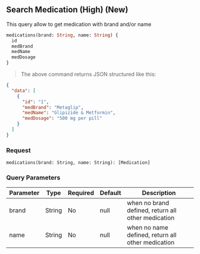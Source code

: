 ## Search Medication (High) (New)

This query allow to get medication with brand and/or name

```graphql
medications(brand: String, name: String) {
  id
  medBrand
  medName
  medDosage
}
```

> The above command returns JSON structured like this:

```json
{
  "data": [
    {
      "id": "1",
      "medBrand": "Metaglip",
      "medName": "Glipizide & Metformin",
      "medDosage": "500 mg per pill"
    }
  ]
}
```

### Request

`medications(brand: String, name: String): [Medication]`

### Query Parameters

Parameter | Type   | Required | Default | Description
--------- | ------ | -------- | ------- | -----------
brand     | String | No       | null    | when no brand defined, return all other medication
name      | String | No       | null    | when no name defined, return all other medication
